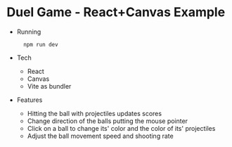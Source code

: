 # Duel Game - React+Canvas Example

- Running
        
        npm run dev

- Tech
    - React
    - Canvas
    - Vite as bundler

- Features
    - Hitting the ball with projectiles updates scores
    - Change direction of the balls putting the mouse pointer 
    - Click on a ball to change its' color and the color of its' projectiles
    - Adjust the ball movement speed and shooting rate

